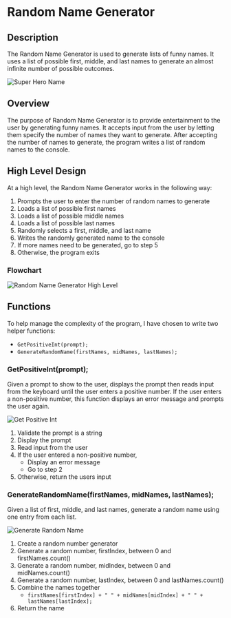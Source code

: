 # Random Name Generator

## Description

The Random Name Generator is used to generate lists of funny names. It uses a
list of possible first, middle, and last names to generate an almost infinite
number of possible outcomes.

![Super Hero Name](../images/superher-oname.png)

## Overview

The purpose of Random Name Generator is to provide entertainment to the user by
generating funny names. It accepts input from the user by letting them specify
the number of names they want to generate. After accepting the number of names
to generate, the program writes a list of random names to the console.

## High Level Design

At a high level, the Random Name Generator works in the following way:

1. Prompts the user to enter the number of random names to generate
2. Loads a list of possible first names
3. Loads a list of possible middle names
4. Loads a list of possible last names
5. Randomly selects a first, middle, and last name
6. Writes the randomly generated name to the console
7. If more names need to be generated, go to step 5
8. Otherwise, the program exits

### Flowchart

![Random Name Generator High Level](../images/RandomNameHighLevel.png)

## Functions

To help manage the complexity of the program, I have chosen to write two helper
functions:

* `GetPositiveInt(prompt);`
* `GenerateRandomName(firstNames, midNames, lastNames);`

### GetPositiveInt(prompt);

Given a prompt to show to the user, displays the prompt then reads input from
the keyboard until the user enters a positive number. If the user enters a
non-positive number, this function displays an error message and prompts the user again.

![Get Positive Int](../images/RandomNameGetPOsitiveInt.png)

1. Validate the prompt is a string
2. Display the prompt
3. Read input from the user
4. If the user entered a non-positive number,
   * Display an error message
   * Go to step 2
5. Otherwise, return the users input 

### GenerateRandomName(firstNames, midNames, lastNames);

Given a list of first, middle, and last names, generate a random name using one
entry from each list.

![Generate Random Name](../images/RandomNameGenerateName.png)

1. Create a random number generator
2. Generate a random number, firstIndex, between 0 and firstNames.count()
3. Generate a random number, midIndex, between 0 and midNames.count()
4. Generate a random number, lastIndex, between 0 and lastNames.count()
5. Combine the names together
   * `firstNames[firstIndex] + " " + midNames[midIndex] + " " + lastNames[lastIndex];`
6. Return the name
